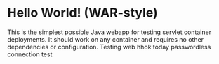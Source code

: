 Hello World! (WAR-style)
===============

This is the simplest possible Java webapp for testing servlet container deployments.  It should work on any container and requires no other dependencies or configuration. 
Testing web hhok
today
passwordless connection test
